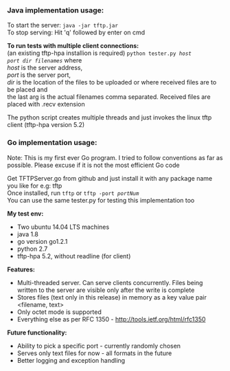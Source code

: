 <h3>Java implementation usage:</h3>

To start the server: <code>java -jar tftp.jar</code> <br>
To stop serving: Hit 'q' followed by enter on cmd

<b>To run tests with multiple client connections:</b> <br>
(an existing tftp-hpa installion is required)
<code>python tester.py<i> host  port  dir  filenames</i></code> where <br>
<i>host</i> is the server address,<br>
<i>port</i> is the server port,<br>
<i>dir</i> is the location of the files to be uploaded or where received files are to be placed and <br>
the last arg is the actual filenames comma separated.
Received files are placed with .recv extension

The python script creates multiple threads and just invokes the linux tftp client (tftp-hpa version 5.2)

<h3>Go implementation usage:</h3>

Note: This is my first ever Go program. I tried to follow conventions as far as possible. Please excuse if it is not the most efficient Go code <br>

Get TFTPServer.go from github and just install it with any package name you like for e.g: tftp<br>
Once installed, run <code>tftp</code> or <code>tftp -port <i>portNum</i></code> <br>
You can use the same tester.py for testing this implementation too

<b>My test env:</b>
- Two ubuntu 14.04 LTS machines
- java 1.8
- go version go1.2.1
- python 2.7
- tftp-hpa 5.2, without readline (for client)


<b>Features:</b>
- Multi-threaded server. Can serve clients concurrently. Files being written to the server are visible only after the write is complete
- Stores files (text only in this release) in memory as a key value pair <filename, text>
- Only octet mode is supported
- Everything else as per RFC 1350 - http://tools.ietf.org/html/rfc1350

<b>Future functionality:</b>
- Ability to pick a specific port - currently randomly chosen
- Serves only text files for now - all formats in the future
- Better logging and exception handling